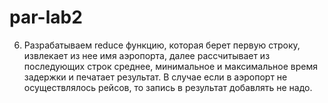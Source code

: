 # par-lab2

<!-- 1. Разрабатываем Writable для каждого из входных наборов данных, который может читать данные из csv. -->

<!-- 2. разрабатываем WritableComparable ключа имеющий два столбца: 
   - AEROPORT_ID, 
   - индикатор набора данных (для набора данных с аэропортом = 0 , для перелетов = 1) сортировка по умолчанию по двум столбцам -->

<!-- 3. разрабатываем map функцию для каждого из набора данных, которая генерирует WritableComparable ключа и Writable данных -->
   <!-- - для списка аэропортов эта функция в качестве value отправляет имя аэропорта. -->
   <!-- - для списка рейсов в качестве value эта функция отправляет время задержки (в виде строки), также надо фильтровать только рейсы с задержкой прибытия. -->

<!-- 4. Разрабатываем Partitioner, который учитывает только код аэропорта -->
<!-- 5. Разрабатываем GroupingComparatorClass, который учитывает только код аэропорта -->
6. Разрабатываем reduce функцию, которая берет первую строку, извлекает из нее имя аэропорта, далее рассчитывает из последующих строк среднее, минимальное и максимальное время задержки и печатает результат. В случае если в аэропорт не осуществлялось рейсов, то запись в результат добавлять не надо.

